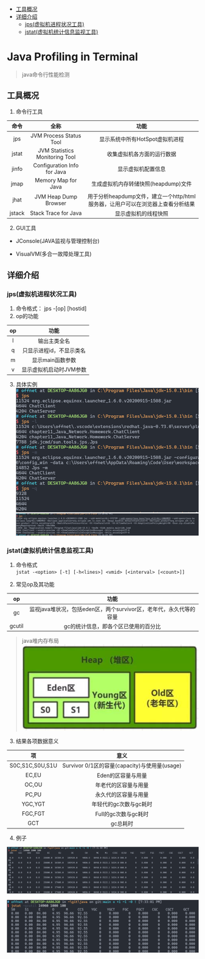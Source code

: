 - [工具概况](#工具概况)
- [详细介绍](#详细介绍)
  - [jps(虚拟机进程状况工具)](#jps虚拟机进程状况工具)
  - [jstat(虚拟机统计信息监视工具)](#jstat虚拟机统计信息监视工具)

# Java Profiling in Terminal
> java命令行性能检测

## 工具概况
1. 命令行工具

|  命令  |              全称              |                                     功能                                      |
|:------:|:------------------------------:|:---------------------------------------------------------------------------:|
|  jps   |    JVM Process Status Tool     |                        显示系统中所有HotSpot虚拟机进程                        |
| jstat  | JVM Statistics Monitoring Tool |                          收集虚拟机各方面的运行数据                           |
| jinfo  |  Configuration Info for Java   |                              显示虚拟机配置信息                               |
|  jmap  |      Memory Map for Java       |                     生成虚拟机内存转储快照(heapdump)文件                      |
|  jhat  |     JVM Heap Dump Browser      | 用于分析heapdump文件，建立一个http/html服务器，让用户可以在浏览器上查看分析结果 |
| jstack |      Stack Trace for Java      |                             显示虚拟机的线程快照                              |

2. GUI工具

* JConsole(JAVA监视与管理控制台)

* VisualVM(多合一故障处理工具)

## 详细介绍
### jps(虚拟机进程状况工具)
1. 命令格式： jps -[op] [hostid]
2. op的功能

| op |          功能           |
|:--:|:---------------------:|
| l  |      输出主类全名       |
| q  | 只显示进程id，不显示类名 |
| m  |    显示main函数参数     |
| v  | 显示虚拟机启动时JVM参数 |

3. 具体实例
![](res/2021-01-09-17-17-06.png)
![](res/2021-01-09-17-17-59.png)

### jstat(虚拟机统计信息监视工具)
1. 命令格式 <br>
 `jstat -<option> [-t] [-h<lines>] <vmid> [<interval> [<count>]]`

2. 常见op及其功能

|op|功能|
|:--:|:--:|
|gc| 监视java堆状况，包括eden区，两个survivor区，老年代，永久代等的容量|
|gcutil|gc的统计信息，即各个区已使用的百分比|

> java堆内存布局<br>
> ![](res/2021-01-09-19-21-53.png)

3. 结果各项数据意义

|       项        |                     意义                      |
|:---------------:|:-------------------------------------------:|
| S0C,S1C,S0U,S1U | Survivor 0/1区的容量(capacity)与使用量(usage) |
|      EC,EU      |              Eden的区容量与用量               |
|      OC,OU      |             年老代的区容量与用量              |
|      PC,PU      |             永久代的区容量与用量              |
|     YGC,YGT     |            年轻代的gc次数与gc耗时             |
|     FGC,FGT     |             Full的gc次数与gc耗时              |
|       GCT       |                   gc总耗时                    |

4. 例子

![](res/2021-01-09-19-33-47.png)

![](res/2021-01-09-19-35-30.png)